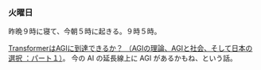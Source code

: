 ### 火曜日

昨晩９時に寝て、今朝５時に起きる。９時５時。

[TransformerはAGIに到達できるか？ （AGIの理論、AGIと社会、そして日本の選択 ：パート１）](https://www.aialign.net/blog/transformer-agi-part1)。
今の AI の延長線上に AGI があるかもね、という話。
